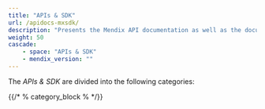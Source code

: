 ```yaml
---
title: "APIs & SDK"
url: /apidocs-mxsdk/
description: "Presents the Mendix API documentation as well as the documentation for the Mendix Platform SDK."
weight: 50
cascade:
    - space: "APIs & SDK"
    - mendix_version: ""
---
```


The *APIs & SDK* are divided into the following categories:

{{/* % category_block % */}}

